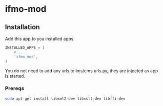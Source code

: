 # ifmo-mod

## Installation

Add this app to you installed apps:

```python
INSTALLED_APPS = (
    #...
    'ifmo_mod',
)
```

You do not need to add any urls to lms/cms urls.py, they are injected as app is started.

### Prereqs

```bash
sudo apt-get install libxml2-dev libxslt-dev libffi-dev
```